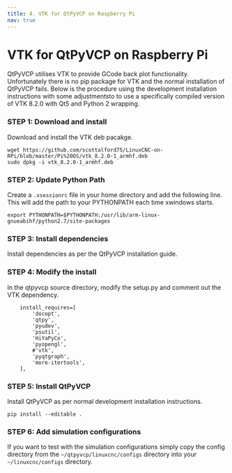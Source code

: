 ```yaml
---
title: 4. VTK for QtPyVCP on Raspberry Pi
nav: true
---
```


# VTK for QtPyVCP on Raspberry Pi

QtPyVCP utilises VTK to provide GCode back plot functionality. Unfortunately there is no pip package for VTK and the normal installation of QtPyVCP fails. Below is the procedure using the development installation instructions with some adjustmentsto to use a specifically compiled version of VTK 8.2.0 with Qt5 and Python 2 wrapping.


### STEP 1: Download and install

Download and install the VTK deb pacakge.

``` 
wget https://github.com/scottalford75/LinuxCNC-on-RPi/blob/master/Pi%20OS/vtk_8.2.0-1_armhf.deb
sudo dpkg -i vtk_8.2.0-1_armhf.deb
```


### STEP 2: Update Python Path 

Create a ```.xsessionrc``` file in your home directory and add the following line. This will add the path to your PYTHONPATH each time xwindows starts.

```
export PYTHONPATH=$PYTHONPATH:/usr/lib/arm-linux-gnueabihf/python2.7/site-packages
```


### STEP 3: Install dependencies

Install dependencies as per the QtPyVCP installation guide.


### STEP 4: Modify the install 

In the qtpyvcp source directory, modify the setup.py and comment out the VTK dependency.

```
    install_requires=[
        'docopt',
        'qtpy',
        'pyudev',
        'psutil',
        'HiYaPyCo',
        'pyopengl',
        #'vtk',
        'pyqtgraph',
        'more-itertools',
    ],
```

### STEP 5: Install QtPyVCP

Install QtPyVCP as per normal development installation instructions.

```pip install --editable .```

### STEP 6: Add simulation configurations

If you want to test with the simulation configurations simply copy the config directory from the ```~/qtpyvcp/linuxcnc/configs``` directory into your ```~/linuxcnc/configs``` directory.